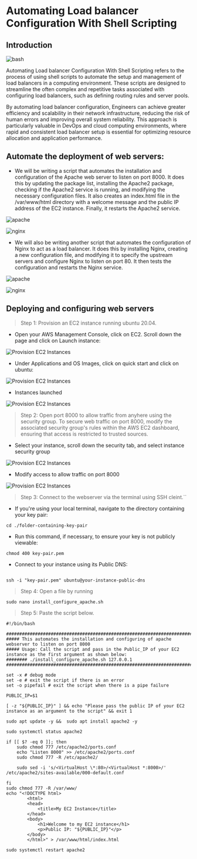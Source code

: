 # Automating Load balancer Configuration With Shell Scripting

## Introduction

![bash](./img/0.avif)

Automating Load balancer Configuration With Shell Scripting refers to the process of using shell scripts to automate the setup and management of load balancers in a computing environment. These scripts are designed to streamline the often complex and repetitive tasks associated with configuring load balancers, such as defining routing rules and server pools.

By automating load balancer configuration, Engineers can achieve greater efficiency and scalability in their network infrastructure, reducing the risk of human errors and improving overall system reliability. This approach is particularly valuable in DevOps and cloud computing environments, where rapid and consistent load balancer setup is essential for optimizing resource allocation and application performance.


## Automate the deployment of web servers:

* We will be writing a script that automates the installation and configuration of the Apache web server to listen on port 8000. It does this by updating the package list, installing the Apache2 package, checking if the Apache2 service is running, and modifying the necessary configuration files. It also creates an index.html file in the /var/www/html directory with a welcome message and the public IP address of the EC2 instance. Finally, it restarts the Apache2 service.

![apache](./img/0a.png)

![nginx](./img/1.png)

* We will also be writing another script that automates the configuration of Nginx to act as a load balancer. It does this by installing Nginx, creating a new configuration file, and modifying it to specify the upstream servers and configure Nginx to listen on port 80. It then tests the configuration and restarts the Nginx service.

![apache](./img/0b.png)

![nginx](./img/2.png)

## Deploying and configuring web servers

> Step 1: Provision an EC2 instance running ubuntu 20.04. 

* Open your AWS Management Console, click on EC2. Scroll down the page and click on Launch instance:

![Provision EC2 Instances](./img/2a.png)

* Under Applications and OS Images, click on quick start and click on ubuntu:

![Provision EC2 Instances](./img/2b.png)

* Instances launched

![Provision EC2 Instances](./img/2c.png)

> Step 2: Open port 8000 to allow traffic from anyhere using the security group. 
To secure web traffic on port 8000, modify the associated security group's rules within the AWS EC2 dashboard, ensuring that access is restricted to trusted sources.

* Select your instance, scroll down the security tab, and select instance security group

![Provision EC2 Instances](./img/3.png)

* Modify access to allow traffic on port 8000

![Provision EC2 Instances](./img/3a.png)

> Step 3: Connect to the webserver via the terminal using SSH cleint.``

* If you're using your local terminal, navigate to the directory containing your key pair:

 ```
 cd ./folder-containing-key-pair
 ```

* Run this command, if necessary, to ensure your key is not publicly viewable:
```
chmod 400 key-pair.pem

```

* Connect to your instance using its Public DNS:

```

ssh -i "key-pair.pem" ubuntu@your-instance-public-dns
```

> Step 4: Open a file by running

```
sudo nano install_configure_apache.sh
```

> Step 5: Paste the script below.
```
#!/bin/bash

####################################################################################################################
##### This automates the installation and configuring of apache webserver to listen on port 8000
##### Usage: Call the script and pass in the Public_IP of your EC2 instance as the first argument as shown below:
######## ./install_configure_apache.sh 127.0.0.1
####################################################################################################################

set -x # debug mode
set -e # exit the script if there is an error
set -o pipefail # exit the script when there is a pipe failure

PUBLIC_IP=$1

[ -z "${PUBLIC_IP}" ] && echo "Please pass the public IP of your EC2 instance as an argument to the script" && exit 1

sudo apt update -y &&  sudo apt install apache2 -y

sudo systemctl status apache2

if [[ $? -eq 0 ]]; then
    sudo chmod 777 /etc/apache2/ports.conf
    echo "Listen 8000" >> /etc/apache2/ports.conf
    sudo chmod 777 -R /etc/apache2/

    sudo sed -i 's/<VirtualHost \*:80>/<VirtualHost *:8000>/' /etc/apache2/sites-available/000-default.conf

fi
sudo chmod 777 -R /var/www/
echo "<!DOCTYPE html>
        <html>
        <head>
            <title>My EC2 Instance</title>
        </head>
        <body>
            <h1>Welcome to my EC2 instance</h1>
            <p>Public IP: "${PUBLIC_IP}"</p>
        </body>
        </html>" > /var/www/html/index.html

sudo systemctl restart apache2

```